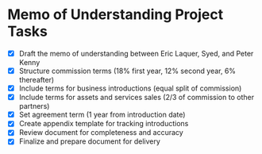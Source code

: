 # Memo of Understanding Project Tasks

- [x] Draft the memo of understanding between Eric Laquer, Syed, and Peter Kenny
- [x] Structure commission terms (18% first year, 12% second year, 6% thereafter)
- [x] Include terms for business introductions (equal split of commission)
- [x] Include terms for assets and services sales (2/3 of commission to other partners)
- [x] Set agreement term (1 year from introduction date)
- [x] Create appendix template for tracking introductions
- [x] Review document for completeness and accuracy
- [x] Finalize and prepare document for delivery
